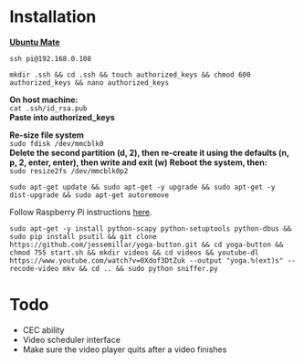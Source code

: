 # Installation
**[Ubuntu Mate](https://ubuntu-mate.org/raspberry-pi/)**  

`ssh pi@192.168.0.108`  

`mkdir .ssh && cd .ssh && touch authorized_keys && chmod 600 authorized_keys && nano authorized_keys`  

**On host machine:**  
`cat .ssh/id_rsa.pub`  
**Paste into authorized_keys**  

**Re-size file system**  
`sudo fdisk /dev/mmcblk0`  
**Delete the second partition (d, 2), then re-create it using the defaults (n, p, 2, enter, enter), then write and exit (w)**
**Reboot the system, then:**  
`sudo resize2fs /dev/mmcblk0p2`  

`sudo apt-get update && sudo apt-get -y upgrade && sudo apt-get -y dist-upgrade && sudo apt-get autoremove`  

Follow Raspberry Pi instructions [here](https://github.com/Pulse-Eight/libcec).  

`sudo apt-get -y install python-scapy python-setuptools python-dbus && sudo pip install psutil && git clone https://github.com/jessemillar/yoga-button.git && cd yoga-button && chmod 755 start.sh && mkdir videos && cd videos && youtube-dl https://www.youtube.com/watch?v=0Xdof3DtZuk --output "yoga.%(ext)s" --recode-video mkv && cd .. && sudo python sniffer.py`  



# Todo
- CEC ability
- Video scheduler interface
- Make sure the video player quits after a video finishes

